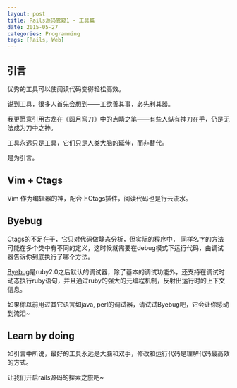 ```yaml
---
layout: post
title: Rails源码管窥1 - 工具篇
date: 2015-05-27
categories: Programming
tags: [Rails, Web]
---
```


## 引言

优秀的工具可以使阅读代码变得轻松高效。

说到工具，很多人首先会想到——工欲善其事，必先利其器。

我更愿意引用古龙在《圆月弯刀》中的点睛之笔——有些人纵有神刀在手，仍是无法成为刀中之神。

工具永远只是工具，它们只是人类大脑的延伸，而非替代。

是为引言。

<!--more-->
## Vim + Ctags

Vim 作为编辑器的神，配合上Ctags插件，阅读代码也是行云流水。

## Byebug

Ctags的不足在于，它只对代码做静态分析，但实际的程序中， 同样名字的方法可能在多个类中有不同的定义，这时候就需要在debug模式下运行代码，由调试器告诉你到底执行了哪个方法。

[Byebug](http://guides.rubyonrails.org/debugging_rails_applications.html)是ruby2.0之后默认的调试器，除了基本的调试功能外，还支持在调试时动态执行ruby语句，并且通过ruby的强大的元编程机制，反射出运行时的上下文信息。

如果你以前用过其它语言如java, perl的调试器，请试试Byebug吧，它会让你感动到流泪~

## Learn by doing

如引言中所说，最好的工具永远是大脑和双手，修改和运行代码是理解代码最高效的方式。

让我们开启rails源码的探索之旅吧~
